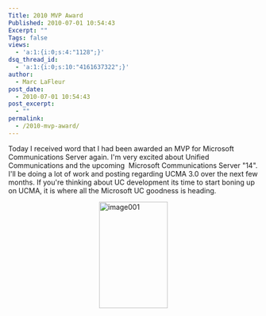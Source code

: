 ```yaml
---
Title: 2010 MVP Award
Published: 2010-07-01 10:54:43
Excerpt: ""
Tags: false
views:
  - 'a:1:{i:0;s:4:"1128";}'
dsq_thread_id:
  - 'a:1:{i:0;s:10:"4161637322";}'
author:
  - Marc LaFleur
post_date:
  - 2010-07-01 10:54:43
post_excerpt:
  - ""
permalink:
  - /2010-mvp-award/
---
```

<p>Today I received word that I had been awarded an MVP for Microsoft Communications Server again. I'm very excited about Unified Communications and the upcoming&#160; Microsoft Communications Server "14". I'll be doing a lot of work and posting regarding UCMA 3.0 over the next few months. If you're thinking about UC development its time to start boning up on UCMA, it is where all the Microsoft UC goodness is heading.</p>  <p><a href="http://weblogs.asp.net/blogs/mlafleur/image001_5A92FC75.jpg"><img style="display:block;float:none;margin-left:auto;margin-right:auto;" title="image001" border="0" alt="image001" src="http://weblogs.asp.net/blogs/mlafleur/image001_thumb_4EFD3F36.jpg" width="138" height="215" /></a></p><img src="http://gotspeech.net/aggbug.aspx?PostID=10559" width="1" height="1"/>